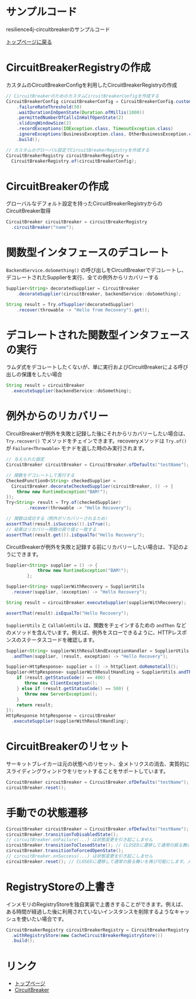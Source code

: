 サンプルコード
============
resilience4j-circuitbreakerのサンプルコード

[トップページに戻る](../index.md)

# CircuitBreakerRegistryの作成
カスタムのCircuitBreakerConfigを利用したCircuitBreakerRegistryの作成

```java
// CircuitBreakerのためのカスタムCircuitBreakerConfigを作成する
CircuitBreakerConfig circuitBreakerConfig = CircuitBreakerConfig.custom()
    .failureRateThreshold(50)
    .waitDurationInOpenState(Duration.ofMillis(1000))
    .permittedNumberOfCallsInHalfOpenState(2)
    .slidingWindowSize(2)
    .recordExceptions(IOException.class, TimeoutException.class)
    .ignoreExceptions(BusinessException.class, OtherBusinessException.class)
    .build();

// カスタムのグローバル設定でCircuitBreakerRegistryを作成する
CircuitBreakerRegistry circuitBreakerRegistry =
  CircuitBreakerRegistry.of(circuitBreakerConfig);
```

# CircuitBreakerの作成
グローバルなデフォルト設定を持ったCircuitBreakerRegistryからのCircuitBreaker取得

```java
CircuitBreaker circuitBreaker = circuitBreakerRegistry
  .circuitBreaker("name");
```

# 関数型インタフェースのデコレート
`BackendService.doSomething()` の呼び出しをCircuitBreakerでデコレートし、デコレートされたSupplierを実行、全ての例外からリカバリーする

```java
Supplier<String> decoratedSupplier = CircuitBreaker
    .decorateSupplier(circuitBreaker, backendService::doSomething);

String result = Try.ofSupplier(decoratedSupplier)
    .recover(throwable -> "Hello from Recovery").get(); 
```

# デコレートされた関数型インタフェースの実行
ラムダ式をデコレートしたくないが、単に実行およびCircuitBreakerによる呼び出しの保護をしたい場合

```java
String result = circuitBreaker
  .executeSupplier(backendService::doSomething);
```

# 例外からのリカバリー
CircuitBreakerが例外を失敗と記録した後にそれからリカバリーしたい場合は、 `Try.recover()` でメソッドをチェインできます。recoveryメソッドは `Try.of()` が `Failure<Throwable>` モナドを返した時のみ実行されます。

```java
// 与えられた設定
CircuitBreaker circuitBreaker = CircuitBreaker.ofDefaults("testName");

// 関数をデコレートして実行する
CheckedFunction0<String> checkedSupplier =
  CircuitBreaker.decorateCheckedSupplier(circuitBreaker, () -> {
    throw new RuntimeException("BAM!");
});
Try<String> result = Try.of(checkedSupplier)
        .recover(throwable -> "Hello Recovery");

// 関数は成功する（例外がリカバリーされるため）
assertThat(result.isSuccess()).isTrue();
// 結果はリカバリー関数の戻り値と一致する
assertThat(result.get()).isEqualTo("Hello Recovery");
```

CircuitBreakerが例外を失敗と記録する前にリカバリーしたい場合は、下記のようにできます。

```java
Supplier<String> supplier = () -> {
            throw new RuntimeException("BAM!");
        };

Supplier<String> supplierWithRecovery = SupplierUtils
  .recover(supplier, (exception) -> "Hello Recovery");

String result = circuitBreaker.executeSupplier(supplierWithRecovery);

assertThat(result).isEqualTo("Hello Recovery");
```

`SupplierUtils` と `CallableUtils` は、関数をチェインするための `andThen` などのメソッドを含んでいます。例えば、例外をスローできるように、HTTPレスポンスのステータスコードを確認します。

```java
Supplier<String> supplierWithResultAndExceptionHandler = SupplierUtils
  .andThen(supplier, (result, exception) -> "Hello Recovery");

Supplier<HttpResponse> supplier = () -> httpClient.doRemoteCall();
Supplier<HttpResponse> supplierWithResultHandling = SupplierUtils.andThen(supplier, result -> {
    if (result.getStatusCode() == 400) {
       throw new ClientException();
    } else if (result.getStatusCode() == 500) {
       throw new ServerException();
    }
    return result;
});
HttpResponse httpResponse = circuitBreaker
  .executeSupplier(supplierWithResultHandling);
```

# CircuitBreakerのリセット
サーキットブレイカーは元の状態へのリセット、全メトリクスの消去、実質的にスライディングウィンドウをリセットすることをサポートしています。

```java
CircuitBreaker circuitBreaker = CircuitBreaker.ofDefaults("testName");
circuitBreaker.reset();
```

# 手動での状態遷移

```java
CircuitBreaker circuitBreaker = CircuitBreaker.ofDefaults("testName");
circuitBreaker.transitionToDisabledState();
// circuitBreaker.onFailure(...) は状態変更を引き起こしません
circuitBreaker.transitionToClosedState(); // CLOSEDに遷移して通常の振る舞いを再び可能にします。メトリクスは保持されます
circuitBreaker.transitionToForcedOpenState();
// circuitBreaker.onSuccess(...) は状態変更を引き起こしません
circuitBreaker.reset(); // CLOSEDに遷移して通常の振る舞いを再び可能にします。メトリクスは失われます
```

# RegistryStoreの上書き
インメモリのRegistryStoreを独自実装で上書きすることができます。例えば、ある時間が経過した後に利用されていないインスタンスを削除するようなキャッシュを使いたい場合です。

```java
CircuitBreakerRegistry circuitBreakerRegistry = CircuitBreakerRegistry.custom()
  .withRegistryStore(new CacheCircuitBreakerRegistryStore())
  .build();
```

# リンク
- [トップページ](../index.md)
- [CircuitBreaker](circuitbreaker.md)
